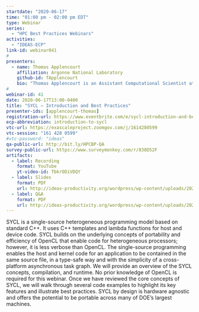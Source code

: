 ```yaml
---
startdate: "2020-06-17"
time: "01:00 pm - 02:00 pm EDT"
type: Webinar
series:
  - "HPC Best Practices Webinars"
activities:
  - "IDEAS-ECP"
link-id: webinar041
#
presenters:
  - name: Thomas Applencourt
    affiliation: Argonne National Laboratory
    github-id: TApplencourt
    bio: "Thomas Applencourt is an Assistant Computational Scientist at Argonne National Laboratory interested in HPC. He is working now on Aurora, the first exascale US system that will be delivered in 2021. He is interested in various programming models (OpenMP, SYCL) and low-level programming."
#
webinar-id: 41
date: 2020-06-17T13:00-0400
title: "SYCL – Introduction and Best Practices"
presenter-ids: [applencourt-thomas]
registration-url: https://www.eventbrite.com/e/sycl-introduction-and-best-practices-tickets-104559777108
ecp-abbreviation: introduction-to-sycl
vtc-url: https://exascaleproject.zoomgov.com/j/1614280599
vtc-session: "161 428 0599"
#vtc-password: "ideas"
qa-public-url: http://bit.ly/HPCBP-QA
survey-public-url: https://www.surveymonkey.com/r/838D52F
artifacts:
  - label: Recording
    format: YouTube
    yt-video-id: TbkrODiVDQY
  - label: Slides
    format: PDF
    url: http://ideas-productivity.org/wordpress/wp-content/uploads/2020/06/webinar041-sycl.pdf
  - label: Q&A
    format: PDF
    url: http://ideas-productivity.org/wordpress/wp-content/uploads/2020/06/webinar041-sycl-qa.pdf
---
```

SYCL is a single-source heterogeneous programming model based on standard C++. It uses C++ templates and lambda functions for host and device code. SYCL builds on the underlying concepts of portability and efficiency of OpenCL that enable code for heterogeneous processors; however, it is less verbose than OpenCL. The single-source programming enables the host and kernel code for an application to be contained in the same source file, in a type-safe way and with the simplicity of a cross-platform asynchronous task graph. We will provide an overview of the SYCL concepts, compilation, and runtime. No prior knowledge of OpenCL is required for this webinar. Once we have reviewed the core concepts of SYCL, we will walk through several code examples to highlight its key features and illustrate best practices. SYCL by design is hardware agnostic and offers the potential to be portable across many of DOE’s largest machines.
